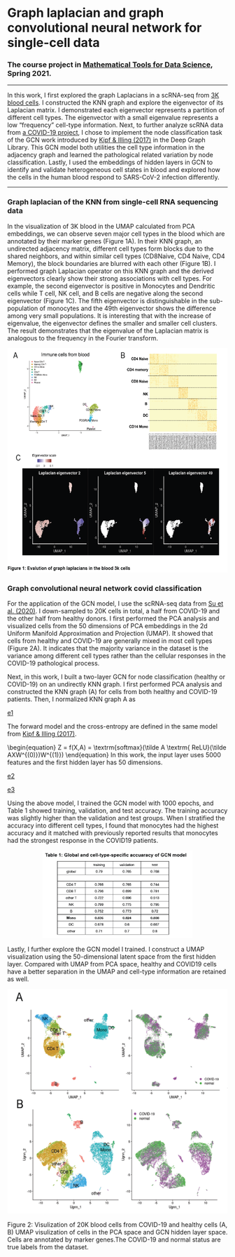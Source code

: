 # Graph laplacian and graph convolutional neural network for single-cell data
### The course project in [Mathematical Tools for Data Science](https://cds.nyu.edu/math-tools/), Spring 2021.  

___
In this work, I first explored the graph Laplacians in a scRNA-seq from [3K blood cells](https://satijalab.org/seurat/articles/pbmc3k_tutorial.html). I constructed the KNN
graph and explore the eigenvector of its Laplacian matrix. I demonstrated each eigenvector represents a partition of different cell types. The eigenvector with a small eigenvalue represents a low “frequency” cell-type information. Next, to further analyze scRNA data from [a COVID-19 project](https://www.cell.com/cell/fulltext/S0092-8674(20)31444-6?_returnURL=https%3A%2F%2Flinkinghub.elsevier.com%2Fretrieve%2Fpii%2FS0092867420314446%3Fshowall%3Dtrue), I chose to implement the node classification task of the GCN work introduced by [Kipf & Illing (2017)](https://arxiv.org/abs/1609.02907) in the Deep Graph Library. This GCN model both utilities
the cell type information in the adjacency graph and learned the pathological related variation by node classification. Lastly, I used the embeddings of hidden layers in GCN to identify and validate heterogeneous cell states in blood and explored how the cells in the human blood respond to SARS-CoV-2 infection differently.

___

### Graph laplacian of the KNN from single-cell RNA sequencing data

In the visualization of 3K blood in the UMAP calculated from PCA embeddings, we can observe seven major cell types in the blood which are annotated by their marker genes (Figure 1A). In their KNN graph, an undirected adjacency matrix, different cell types form blocks due to the shared neighbors, and within similar cell types (CD8Naive, CD4 Naive, CD4 Memory), the block boundaries are blurred with each other (Figure 1B). I performed graph Laplacian operator on this KNN graph and the derived eigenvectors clearly show their strong associations with cell types. For example, the second eigenvector is positive in Monocytes and Dendritic cells while T cell, NK cell, and B cells are negative along the second eigenvector (Figure 1C). The fifth eigenvector is distinguishable in the sub-population of monocytes and the 49th eigenvector shows the difference among very small populations. It is interesting that with the increase of eigenvalue, the eigenvector defines the smaller and smaller cell clusters. The result demonstrates that the eigenvalue of the Laplacian matrix is analogous to the frequency in the Fourier transform.
<p align="center"><img src="https://github.com/yuhanH/Deep-learning-application/blob/main/GNN-scRNA/pbmc3k graph laplacian.png" height="512" /></p>


### Graph convolutional neural network covid classification

For the application of the GCN model, I use the scRNA-seq data from [Su et al. (2020)](https://www.cell.com/cell/fulltext/S0092-8674(20)31444-6?_returnURL=https%3A%2F%2Flinkinghub.elsevier.com%2Fretrieve%2Fpii%2FS0092867420314446%3Fshowall%3Dtrue). I down-sampled to 20K
cells in total, a half from COVID-19 and the other half from healthy donors. I first performed the PCA analysis and visualized cells from the 50 dimensions of PCA embeddings in the 2d Uniform Manifold Approximation and Projection (UMAP). It showed that cells from healthy and COVID-19 are generally mixed in most cell types (Figure 2A). It indicates that the majority variance in the dataset is the variance among different cell types rather than the cellular responses in the COVID-19 pathological process. 

Next, in this work, I built a two-layer GCN for node classification (healthy or COVID-19) on an undirectly KNN graph. I first performed PCA analysis and constructed the KNN graph (A) for cells from both healthy and COVID-19 patients. Then, I normalized KNN graph A as 

[e1](https://latex.codecogs.com/svg.image?\tilde&space;A&space;=&space;D^&space;{-\frac{1}{2}}&space;A&space;D^{&space;-\frac{1}{2}})

The forward model and the cross-entropy are defined in the same model from [Kipf & Illing (2017)](https://arxiv.org/abs/1609.02907).

\begin{equation}
Z = f(X,A) =  \textrm{softmax}(\tilde A  \textrm{ ReLU}(\tilde AXW^{(0)})W^{(1)})
\end{equation}
In this work, the input layer uses 5000 features and the first hidden layer has 50 dimensions. 

[e2](https://latex.codecogs.com/svg.image?W^{(0)}&space;\in&space;\mathbb{R}^{2000&space;\times&space;50}&space;)

[e3](https://latex.codecogs.com/svg.image?W^{(1)}&space;\in&space;\mathbb{R}^{50&space;\times&space;2})

Using the above model, I trained the GCN model with 1000 epochs, and Table 1 showed training, validation, and test accuracy. The training accuracy was slightly higher than the validation and test groups. When I stratified the accuracy into different cell types, I found that monocytes had the highest accuracy and it matched with previously reported results that monocytes had the strongest response in the COVID19 patients.

<p align="center"><img src="https://github.com/yuhanH/Deep-learning-application/blob/main/GNN-scRNA/GCN performance.png" height="200" /></p>

Lastly, I further explore the GCN model I trained. I construct a UMAP visualization using the 50-dimensional latent space from the first hidden layer. Compared with UMAP from PCA space, healthy and COVID19 cells have a better separation in the UMAP and cell-type information are retained as well.

<p align="center"><img src="https://github.com/yuhanH/Deep-learning-application/blob/main/GNN-scRNA/UMAP covid.png" height="512" /></p>
Figure 2: Visulization of 20K blood cells from COVID-19 and healthy cells (A, B) UMAP visulization of cells in the PCA space and GCN hidden layer space. Cells are annotated by marker genes.The COVID-19 and normal status are true labels from the dataset.
